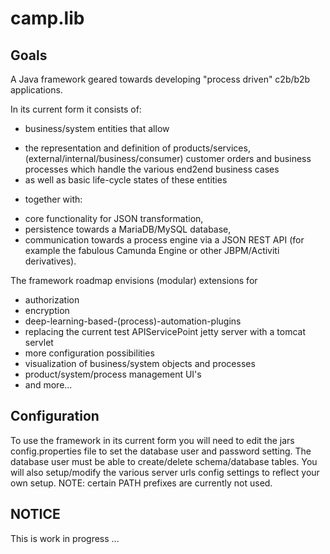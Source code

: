 # camp.lib 

## Goals
A Java framework geared towards developing "process driven" c2b/b2b applications. 

In its current form it consists of: 
- business/system entities that allow 
+ the representation and definition of products/services, (external/internal/business/consumer) customer orders and business processes which handle the various end2end business cases 
+ as well as basic life-cycle states of these entities 
- together with: 
+ core functionality for JSON transformation, 
+ persistence towards a MariaDB/MySQL database, 
+ communication towards a process engine via a JSON REST API (for example the fabulous Camunda Engine or other JBPM/Activiti derivatives). 

The framework roadmap envisions (modular) extensions for 
- authorization
- encryption
- deep-learning-based-(process)-automation-plugins
- replacing the current test APIServicePoint jetty server with a tomcat servlet
- more configuration possibilities
- visualization of business/system objects and processes
- product/system/process management UI's
- and more...


## Configuration

To use the framework in its current form you will need to edit the jars config.properties file to set the database user and password setting. The database user must be able to create/delete schema/database tables. You will also setup/modify the various server urls config settings to reflect your own setup. NOTE: certain PATH prefixes are currently not used.

## NOTICE

This is work in progress ...  
 
